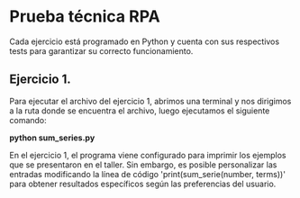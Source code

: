 <h1>Prueba técnica RPA</h1>
<p>
  Cada ejercicio está programado en Python y cuenta con sus respectivos tests para garantizar su correcto funcionamiento.
</p>

<h2>Ejercicio 1.</h2>

<p>
  Para ejecutar el archivo del ejercicio 1, abrimos una terminal y nos dirigimos a la ruta donde se encuentra el archivo, luego ejecutamos el siguiente comando:
  
</p>
<p>
  <strong>python sum_series.py</strong>
</p>
<p>
  En el ejercicio 1, el programa viene configurado para imprimir los ejemplos que se presentaron en el taller. Sin embargo, es posible personalizar las entradas modificando la línea de código 'print(sum_serie(number, terms))' para obtener resultados específicos según las preferencias del usuario.
</p>

